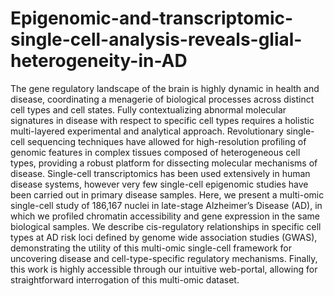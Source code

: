 # Epigenomic-and-transcriptomic-single-cell-analysis-reveals-glial-heterogeneity-in-AD

The gene regulatory landscape of the brain is highly dynamic in health and disease, coordinating a menagerie of biological processes across distinct cell types and cell states. Fully contextualizing abnormal molecular signatures in disease with respect to specific cell types requires a holistic multi-layered experimental and analytical approach. Revolutionary single-cell sequencing techniques have allowed for high-resolution profiling of genomic features in complex tissues composed of heterogeneous cell types, providing a robust platform for dissecting molecular mechanisms of disease. Single-cell transcriptomics has been used extensively in human disease systems, however very few single-cell epigenomic studies have been carried out in primary disease samples. Here, we present a multi-omic single-cell study of 186,167 nuclei in late-stage Alzheimer’s Disease (AD), in which we profiled chromatin accessibility and gene expression in the same biological samples. We describe cis-regulatory relationships in specific cell types at AD risk loci defined by genome wide association studies (GWAS), demonstrating the utility of this multi-omic single-cell framework for uncovering disease and cell-type-specific regulatory mechanisms. Finally, this work is highly accessible through our intuitive web-portal, allowing for straightforward interrogation of this multi-omic dataset.
